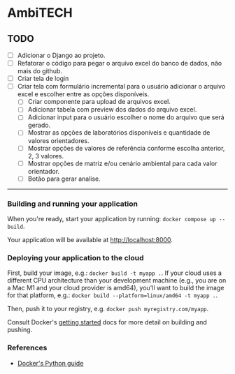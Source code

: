 # AmbiTECH

## TODO

- [ ] Adicionar o Django ao projeto.
- [ ] Refatorar o código para pegar o arquivo excel do banco de dados, não mais do github.
- [ ] Criar tela de login
- [ ] Criar tela com formulário incremental para o usuário adicionar o arquivo excel e escolher entre as opções disponíveis.
  - [ ] Criar componente para upload de arquivos excel.
  - [ ] Adicionar tabela com preview dos dados do arquivo excel.
  - [ ] Adicionar input para o usuário escolher o nome do arquivo que será gerado.
  - [ ] Mostrar as opções de laboratórios disponíveis e quantidade de valores orientadores.
  - [ ] Mostrar opções de valores de referência conforme escolha anterior, 2, 3 valores.
  - [ ] Mostrar opções de matriz e/ou cenário ambiental para cada valor orientador.
  - [ ] Botão para gerar analise.

---

### Building and running your application

When you're ready, start your application by running:
`docker compose up --build`.

Your application will be available at <http://localhost:8000>.

### Deploying your application to the cloud

First, build your image, e.g.: `docker build -t myapp .`.
If your cloud uses a different CPU architecture than your development
machine (e.g., you are on a Mac M1 and your cloud provider is amd64),
you'll want to build the image for that platform, e.g.:
`docker build --platform=linux/amd64 -t myapp .`.

Then, push it to your registry, e.g. `docker push myregistry.com/myapp`.

Consult Docker's [getting started](https://docs.docker.com/go/get-started-sharing/)
docs for more detail on building and pushing.

### References

- [Docker's Python guide](https://docs.docker.com/language/python/)
